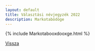 ```yaml
---
layout: default
title: Választási névjegyzék 2022
description: Markotabödöge
---
```


{% include Markotabooxdooxge.html %}

[Vissza](./)